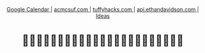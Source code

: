 <p align="center">
    <a href="https://calendar.google.com/calendar/u/0/r?pli=1">
        Google Calendar
    </a>
    |
    <a href="https://github.com/ethanthatonekid/acmcsuf.com/">
        acmcsuf.com
    </a>
    |
    <a href="https://github.com/ethanthatonekid/tuffyhacks.com/">
        tuffyhacks.com
    </a>
    |
    <a href="https://github.com/ethanthatonekid/api.ethandavidson.com/">
        api.ethandavidson.com
    </a>
    |
    <a href="https://github.com/ethanthatonekid/ideas#readme">
        Ideas
    </a>
</p>

<h1 align="center">🤟✨🤟✨🤟✨🤟✨🤟✨🤟✨🤟✨🤟✨🤟✨🤟✨🤟✨🤟</h1>
